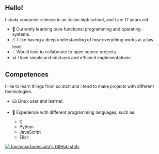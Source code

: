 ## Hello!
I study computer science in an italian high school, and I am 17 years old.

- 🌱 Currently learning pure functional programming and operating systems.
- ☄️ I like having a deep understanding of how everything works at a low level.
- 💡 Would love to collaborate to open source projects. 
- 📊 I love simple architectures and efficient implementations.

## Competences
I like to learn things from scratch and I tend to make projects with different technologies.

- ⌨️ Linux user and learner.
- 📄 Experience with different programming languages, such as:
  
  - C
  - Python
  - JavaScript
  - Elixir
  

[![TommasoTodescato's GitHub stats](https://github-readme-stats.vercel.app/api?username=TommasoTodescato&show_icons=true&theme=tokyonight)](https://github.com/anuraghazra/github-readme-stats)
